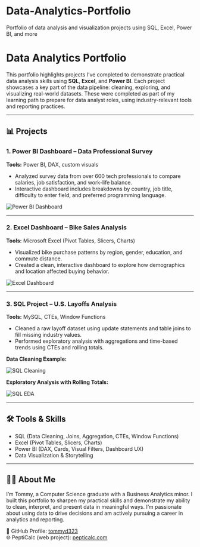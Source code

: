 # Data-Analytics-Portfolio
Portfolio of data analysis and visualization projects using SQL, Excel, Power BI, and more
# Data Analytics Portfolio

This portfolio highlights projects I’ve completed to demonstrate practical data analysis skills using **SQL**, **Excel**, and **Power BI**. Each project showcases a key part of the data pipeline: cleaning, exploring, and visualizing real-world datasets. These were completed as part of my learning path to prepare for data analyst roles, using industry-relevant tools and reporting practices.

---

## 📊 Projects

### 1. Power BI Dashboard – Data Professional Survey

**Tools:** Power BI, DAX, custom visuals  
- Analyzed survey data from over 600 tech professionals to compare salaries, job satisfaction, and work-life balance.
- Interactive dashboard includes breakdowns by country, job title, difficulty to enter field, and preferred programming language.

![Power BI Dashboard](./Data_Professional_Survey_Dashboard.png)

---

### 2. Excel Dashboard – Bike Sales Analysis

**Tools:** Microsoft Excel (Pivot Tables, Slicers, Charts)  
- Visualized bike purchase patterns by region, gender, education, and commute distance.
- Created a clean, interactive dashboard to explore how demographics and location affected buying behavior.

![Excel Dashboard](./Bike_Sales_Dashboard.png)

---

### 3. SQL Project – U.S. Layoffs Analysis

**Tools:** MySQL, CTEs, Window Functions  
- Cleaned a raw layoff dataset using update statements and table joins to fill missing industry values.
- Performed exploratory analysis with aggregations and time-based trends using CTEs and rolling totals.

**Data Cleaning Example:**

![SQL Cleaning](./Layoffs_Data_Cleaning.png)

**Exploratory Analysis with Rolling Totals:**

![SQL EDA](./Layoffs_Data_Analysis.png)

---

## 🛠 Tools & Skills
- SQL (Data Cleaning, Joins, Aggregation, CTEs, Window Functions)
- Excel (Pivot Tables, Slicers, Charts)
- Power BI (DAX, Cards, Visual Filters, Dashboard UX)
- Data Visualization & Storytelling

---

## 🙋‍♂️ About Me
I’m Tommy, a Computer Science graduate with a Business Analytics minor. I built this portfolio to sharpen my practical skills and demonstrate my ability to clean, interpret, and present data in meaningful ways. I’m passionate about using data to drive decisions and am actively pursuing a career in analytics and reporting.

🔗 GitHub Profile: [tommyd323](https://github.com/tommyd323)  
🌐 PeptiCalc (web project): [pepticalc.com](https://www.pepticalc.com)
